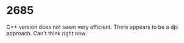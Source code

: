 # 2685

C++ version does not seem very efficient. There appears to be a djs approach. Can't think right now.

